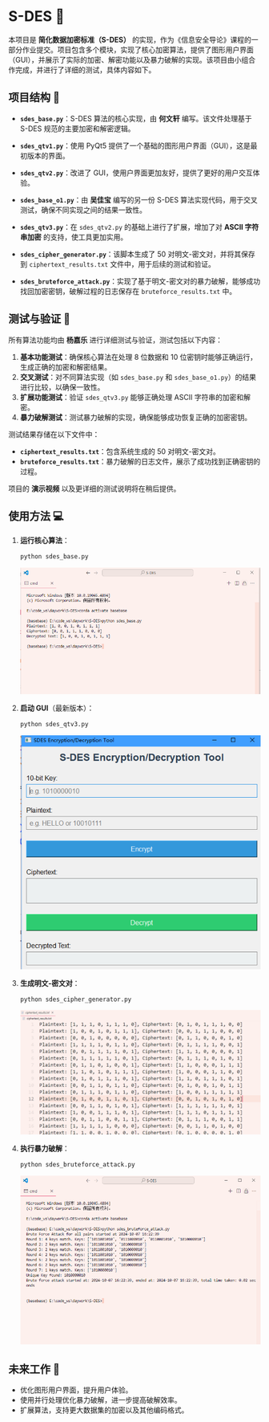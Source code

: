 # S-DES 🔐

本项目是 **简化数据加密标准（S-DES）** 的实现，作为《信息安全导论》课程的一部分作业提交。项目包含多个模块，实现了核心加密算法，提供了图形用户界面（GUI），并展示了实际的加密、解密功能以及暴力破解的实现。该项目由小组合作完成，并进行了详细的测试，具体内容如下。

## 项目结构 📂

- **`sdes_base.py`**：S-DES 算法的核心实现，由 **何文轩** 编写。该文件处理基于 S-DES 规范的主要加密和解密逻辑。
  
- **`sdes_qtv1.py`**：使用 PyQt5 提供了一个基础的图形用户界面（GUI），这是最初版本的界面。

- **`sdes_qtv2.py`**：改进了 GUI，使用户界面更加友好，提供了更好的用户交互体验。

- **`sdes_base_o1.py`**：由 **吴佳宝** 编写的另一份 S-DES 算法实现代码，用于交叉测试，确保不同实现之间的结果一致性。

- **`sdes_qtv3.py`**：在 `sdes_qtv2.py` 的基础上进行了扩展，增加了对 **ASCII 字符串加密** 的支持，使工具更加实用。

- **`sdes_cipher_generator.py`**：该脚本生成了 50 对明文-密文对，并将其保存到 `ciphertext_results.txt` 文件中，用于后续的测试和验证。

- **`sdes_bruteforce_attack.py`**：实现了基于明文-密文对的暴力破解，能够成功找回加密密钥，破解过程的日志保存在 `bruteforce_results.txt` 中。

## 测试与验证 🧪

所有算法功能均由 **杨嘉乐** 进行详细测试与验证，测试包括以下内容：
1. **基本功能测试**：确保核心算法在处理 8 位数据和 10 位密钥时能够正确运行，生成正确的加密和解密结果。
2. **交叉测试**：对不同算法实现（如 `sdes_base.py` 和 `sdes_base_o1.py`）的结果进行比较，以确保一致性。
3. **扩展功能测试**：验证 `sdes_qtv3.py` 能够正确处理 ASCII 字符串的加密和解密。
4. **暴力破解测试**：测试暴力破解的实现，确保能够成功恢复正确的加密密钥。

测试结果存储在以下文件中：
- **`ciphertext_results.txt`**：包含系统生成的 50 对明文-密文对。
- **`bruteforce_results.txt`**：暴力破解的日志文件，展示了成功找到正确密钥的过程。

项目的 **演示视频** 以及更详细的测试说明将在稍后提供。

## 使用方法 💻

1. **运行核心算法**：
    
    ```bash
    python sdes_base.py
    ```
    
    ![image-20241007161336219](.assets/image-20241007161336219.png)
    
2. **启动 GUI**（最新版本）：
    
    ```bash
    python sdes_qtv3.py
    ```
    
    ![image-20241007162139132](.assets/image-20241007162139132.png)
    
3. **生成明文-密文对**：
    
    ```bash
    python sdes_cipher_generator.py
    ```
    
    ![image-20241007162209399](.assets/image-20241007162209399.png)
    
4. **执行暴力破解**：
    
    ```bash
    python sdes_bruteforce_attack.py
    ```
    
    ![image-20241007162252197](.assets/image-20241007162252197.png)

## 未来工作 🔮

- 优化图形用户界面，提升用户体验。
- 使用并行处理优化暴力破解，进一步提高破解效率。
- 扩展算法，支持更大数据集的加密以及其他编码格式。

